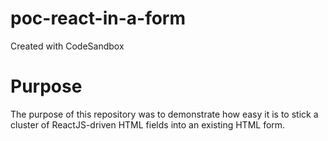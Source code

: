 # poc-react-in-a-form
Created with CodeSandbox

# Purpose

The purpose of this repository was to demonstrate how easy it is to stick a cluster of ReactJS-driven HTML fields into an existing HTML form.
